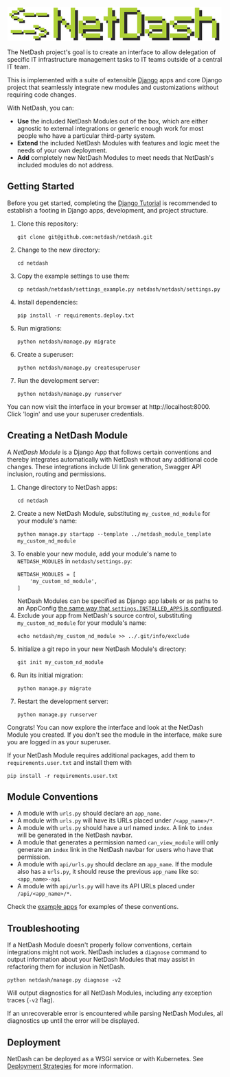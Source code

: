 ![NetDash](docs/netdash-logo-small.png)

The NetDash project's goal is to create an interface to allow delegation of specific IT infrastructure management tasks to IT teams outside of a central IT team.

This is implemented with a suite of extensible [Django](https://www.djangoproject.com/) apps and core Django project that
seamlessly integrate new modules and customizations without requiring code changes.

With NetDash, you can:
* **Use** the included NetDash Modules out of the box, which are either agnostic to external integrations or generic enough work for most people who have a particular third-party system.
* **Extend** the included NetDash Modules with features and logic meet the needs of your own deployment.
* **Add** completely new NetDash Modules to meet needs that NetDash's included modules do not address.

## Getting Started

Before you get started, completing the [Django Tutorial](https://docs.djangoproject.com/en/2.2/intro/tutorial01/) is recommended to establish a footing in Django apps, development, and project structure.

1. Clone this repository:
    ```
    git clone git@github.com:netdash/netdash.git
    ```
2. Change to the new directory: 
    ```
    cd netdash
    ```
3. Copy the example settings to use them: 
    ```
    cp netdash/netdash/settings_example.py netdash/netdash/settings.py
    ```
4. Install dependencies: 
    ```
    pip install -r requirements.deploy.txt
    ```
5. Run migrations: 
    ```
    python netdash/manage.py migrate
    ```
6. Create a superuser:
    ```
    python netdash/manage.py createsuperuser
    ```
7. Run the development server: 
    ```
    python netdash/manage.py runserver
    ```

You can now visit the interface in your browser at http://localhost:8000. Click 'login' and use your superuser credentials.

## Creating a NetDash Module

A *NetDash Module* is a Django App that follows certain conventions and thereby integrates automatically with NetDash without any additional code changes. These integrations include UI link generation, Swagger API inclusion, routing and permissions.

1. Change directory to NetDash apps: 
    ```
    cd netdash
    ```
2. Create a new NetDash Module, substituting `my_custom_nd_module` for your module's name: 
    ```
    python manage.py startapp --template ../netdash_module_template my_custom_nd_module
    ```
3. To enable your new module, add your module's name to `NETDASH_MODULES` in `netdash/settings.py`:
    ```
    NETDASH_MODULES = [
        'my_custom_nd_module',
    ]
    ```
    NetDash Modules can be specified as Django app labels or as paths to an AppConfig [the same way that `settings.INSTALLED_APPS` is configured](https://docs.djangoproject.com/en/2.2/ref/applications/#for-application-users).
4. Exclude your app from NetDash's source control, substituting `my_custom_nd_module` for your module's name: 
    ```
    echo netdash/my_custom_nd_module >> ../.git/info/exclude
    ```
5. Initialize a git repo in your new NetDash Module's directory: 
    ```
    git init my_custom_nd_module
    ```
6. Run its initial migration: 
    ```
    python manage.py migrate
    ```
7. Restart the development server:
    ```
    python manage.py runserver
    ```

Congrats! You can now explore the interface and look at the NetDash Module you created. If you don't see the module in the interface, make sure you are logged in as your superuser.

If your NetDash Module requires additional packages, add them to `requirements.user.txt` and install them with 
```
pip install -r requirements.user.txt
```

## Module Conventions

* A module with `urls.py` should declare an `app_name`.
* A module with `urls.py` will have its URLs placed under `/<app_name>/*`.
* A module with `urls.py` should have a url named `index`. A link to `index` will be generated in the NetDash navbar.
* A module that generates a permission named `can_view_module` will only generate an `index` link in the NetDash navbar for users who have that permission.
* A module with `api/urls.py` should declare an `app_name`. If the module also has a `urls.py`, it should reuse the previous `app_name` like so: `<app_name>-api`
* A module with `api/urls.py` will have its API URLs placed under `/api/<app_name>/*`.

Check the [example apps](https://github.com/netdash/netdash-examples) for examples of these conventions.

## Troubleshooting

If a NetDash Module doesn't properly follow conventions, certain integrations might not work. NetDash includes a `diagnose` command to output information about your NetDash Modules that may assist in refactoring them for inclusion in NetDash.

```
python netdash/manage.py diagnose -v2
```

Will output diagnostics for all NetDash Modules, including any exception traces (`-v2` flag).

If an unrecoverable error is encountered while parsing NetDash Modules, all diagnostics up until the error will be displayed.

## Deployment

NetDash can be deployed as a WSGI service or with Kubernetes. See [Deployment Strategies](deployment.md) for more information.